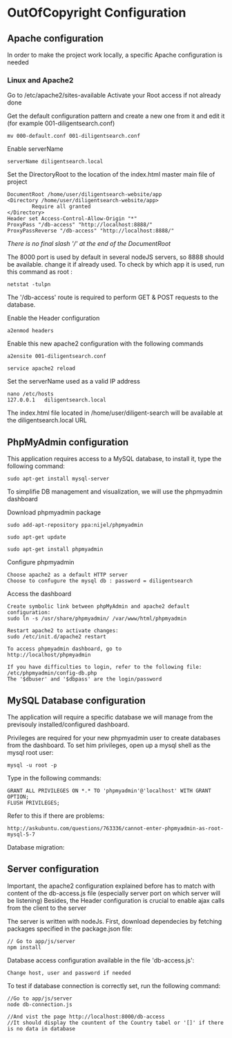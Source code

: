 OutOfCopyright Configuration
==========


## Apache configuration

In order to make the project work locally, a specific Apache configuration is needed

### Linux and Apache2

Go to /etc/apache2/sites-available
Activate your Root access if not already done



Get the default configuration pattern and create a new one from it and edit it (for example 001-diligentsearch.conf)

	mv 000-default.conf 001-diligentsearch.conf

Enable serverName 
	
	serverName diligentsearch.local

Set the DirectoryRoot to the location of the index.html master main file of project
	
	DocumentRoot /home/user/diligentsearch-website/app
	<Directory /home/user/diligentsearch-website/app>
	        Require all granted
	</Directory>
	Header set Access-Control-Allow-Origin "*"
	ProxyPass "/db-access" "http://localhost:8888/"
	ProxyPassReverse "/db-access" "http://localhost:8888/"

*There is no final slash '/' at the end of the DocumentRoot*

The 8000 port is used by default in several nodeJS servers, so 8888 should be available. change it if already used. To check by which app it is used, run this command as root :

	netstat -tulpn


The '/db-access' route is required to perform GET & POST requests to the database.

Enable the Header configuration
	
	a2enmod headers

Enable this new apache2 configuration with the following commands

	a2ensite 001-diligentsearch.conf

	service apache2 reload




Set the serverName used as a valid IP address

	nano /etc/hosts
	127.0.0.1	diligentsearch.local

The index.html file located in /home/user/diligent-search will be available at the diligentsearch.local URL



## PhpMyAdmin configuration

This application requires access to a MySQL database, to install it, type the following command:

	sudo apt-get install mysql-server


To simplifie DB management and visualization, we will use the phpmyadmin dashboard

Download phpmyadmin package

	sudo add-apt-repository ppa:nijel/phpmyadmin

	sudo apt-get update

	sudo apt-get install phpmyadmin

Configure phpmyadmin

	Choose apache2 as a default HTTP server
	Choose to confugure the mysql db : password = diligentsearch


Access the dashboard

	Create symbolic link between phpMyAdmin and apache2 default configuration:
	sudo ln -s /usr/share/phpmyadmin/ /var/www/html/phpmyadmin

	Restart apache2 to activate changes:
	sudo /etc/init.d/apache2 restart

	To access phpmyadmin dashboard, go to 
	http://localhost/phpmyadmin

	If you have difficulties to login, refer to the following file:
	/etc/phpmyadmin/config-db.php
	The '$dbuser' and '$dbpass' are the login/password



## MySQL Database configuration

The application will require a specific database we will manage from the previsouly installed/configured dashboard.

Privileges are required for your new phpmyadmin user to create databases from the dashboard. To set him privileges, open up a mysql shell as the mysql root user: 

	mysql -u root -p

Type in the following commands:

	GRANT ALL PRIVILEGES ON *.* TO 'phpmyadmin'@'localhost' WITH GRANT OPTION;
	FLUSH PRIVILEGES;
	
Refer to this if there are problems:

	http://askubuntu.com/questions/763336/cannot-enter-phpmyadmin-as-root-mysql-5-7

Database migration: 
	





## Server configuration

Important, the apache2 configuration explained before has to match with content of the db-access.js file (especially server port on which server will be listening)
Besides, the Header configuration is crucial to enable ajax calls from the client to the server

The server is written with nodeJs. First, download dependecies by fetching packages specified in the package.json file:

	// Go to app/js/server
	npm install

Database access configuration available in the file 'db-access.js':

	Change host, user and password if needed
	

To test if database connection is correctly set, run the following command:

	//Go to app/js/server
	node db-connection.js

	//And vist the page http://localhost:8000/db-access
	//It should display the countent of the Country tabel or '[]' if there is no data in database
